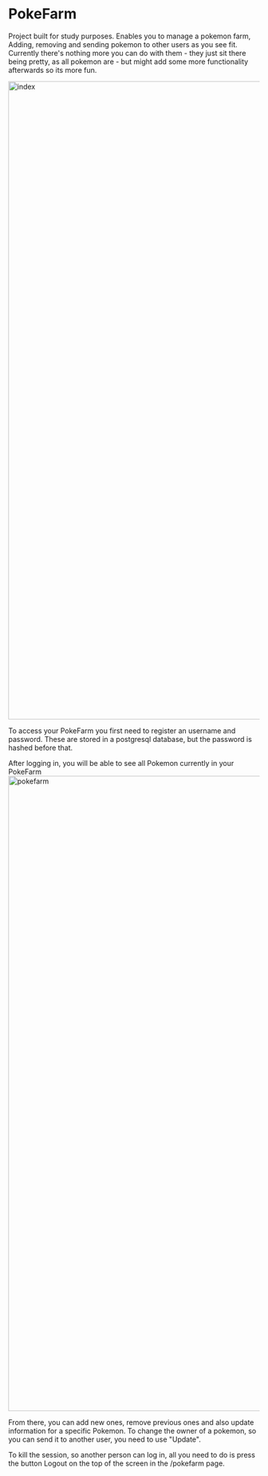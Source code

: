 # PokeFarm
Project built for study purposes. Enables you to manage a pokemon farm, Adding, removing and sending pokemon to other users as you see fit. Currently there's nothing more you can do with them - they just sit there being pretty, as all pokemon are - but might add some more functionality afterwards so its more fun.

<img width="1277" alt="index" src="https://user-images.githubusercontent.com/73641600/163722828-73787c32-4e2a-4148-9ba5-550eeaf1b434.png">

To access your PokeFarm you first need to register an username and password. These are stored in a postgresql database, but the password is hashed before that.

After logging in, you will be able to see all Pokemon currently in your PokeFarm
<img width="1271" alt="pokefarm" src="https://user-images.githubusercontent.com/73641600/163722830-1df08f77-3cdf-4c39-9e28-56ffb0ad38f4.png">

From there, you can add new ones, remove previous ones and also update information for a specific Pokemon. To change the owner of a pokemon, so you can send it to another user, you need to use "Update".

To kill the session, so another person can log in, all you need to do is press the button Logout on the top of the screen in the /pokefarm page.

